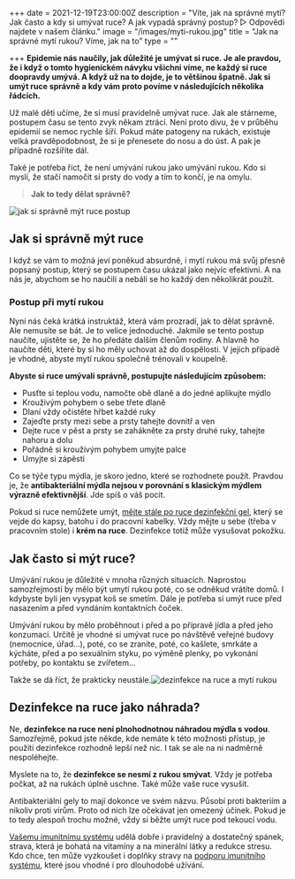 +++
date = 2021-12-19T23:00:00Z
description = "Víte, jak na správné mytí? Jak často a kdy si umývat ruce? A jak vypadá správný postup? ▷ Odpovědi najdete v našem článku."
image = "/images/myti-rukou.jpg"
title = "Jak na správné mytí rukou? Víme, jak na to"
type = ""

+++
**Epidemie nás naučily, jak důležité je umývat si ruce. Je ale pravdou, že i když o tomto hygienickém návyku všichni víme, ne každý si ruce doopravdy umývá. A když už na to dojde, je to většinou špatně. Jak si umýt ruce správně a kdy vám proto povíme v následujících několika řádcích.**

Už malé děti učíme, že si musí pravidelně umývat ruce. Jak ale stárneme, postupem času se tento zvyk někam ztrácí. Není proto divu, že v průběhu epidemií se nemoc rychle šíří. Pokud máte patogeny na rukách, existuje velká pravděpodobnost, že si je přenesete do nosu a do úst. A pak je případně rozšíříte dál.

Také je potřeba říct, že není umývání rukou jako umývání rukou. Kdo si myslí, že stačí namočit si prsty do vody a tím to končí, je na omylu.

> **Jak to tedy dělat správně?**

![jak si správně mýt ruce postup](/images/jak-si-spravne-myt-ruce-postup.jpg)

## Jak si správně mýt ruce

I když se vám to možná jeví poněkud absurdně, i mytí rukou má svůj přesně popsaný postup, který se postupem času ukázal jako nejvíc efektivní. A na nás je, abychom se ho naučili a nebáli se ho každý den několikrát použít.

### Postup při mytí rukou

Nyní nás čeká krátká instruktáž, která vám prozradí, jak to dělat správně. Ale nemusíte se bát. Je to velice jednoduché. Jakmile se tento postup naučíte, ujistěte se, že ho předáte dalším členům rodiny. A hlavně ho naučíte děti, které by si ho měly uchovat až do dospělosti. V jejich případě je vhodné, abyste mytí rukou společně trénovali v koupelně.

**Abyste si ruce umývali správně, postupujte následujícím způsobem:**

* Pusťte si teplou vodu, namočte obě dlaně a do jedné aplikujte mýdlo
* Krouživým pohybem o sebe třete dlaně
* Dlaní vždy očistěte hřbet každé ruky
* Zajeďte prsty mezi sebe a prsty tahejte dovnitř a ven
* Dejte ruce v pěst a prsty se zahákněte za prsty druhé ruky, tahejte nahoru a dolu
* Pořádně si krouživým pohybem umyjte palce
* Umyjte si zápěstí

Co se týče typu mýdla, je skoro jedno, které se rozhodnete použít. Pravdou je, že **antibakteriální mýdla nejsou v porovnání s klasickým mýdlem výrazně efektivnější**. Jde spíš o váš pocit.

Pokud si ruce nemůžete umýt, [mějte stále po ruce dezinfekční gel](https://www.oslabenaimunita.cz/blog/dezinfekce-rukou-vite-jak-ji-spravne-pouzivat/), který se vejde do kapsy, batohu i do pracovní kabelky. Vždy mějte u sebe (třeba v pracovním stole) i **krém na ruce**. Dezinfekce totiž může vysušovat pokožku.

## Jak často si mýt ruce?

Umývání rukou je důležité v mnoha různých situacích. Naprostou samozřejmostí by mělo být umytí rukou poté, co se odněkud vrátíte domů. I kdybyste byli jen vysypat koš se smetím. Dále je potřeba si umýt ruce před nasazením a před vyndáním kontaktních čoček.

Umývání rukou by mělo proběhnout i před a po přípravě jídla a před jeho konzumací. Určitě je vhodné si umývat ruce po návštěvě veřejné budovy (nemocnice, úřad…), poté, co se zraníte, poté, co kašlete, smrkáte a kýcháte, před a po sexuálním styku, po výměně plenky, po vykonání potřeby, po kontaktu se zvířetem…

Takže se dá říct, že prakticky neustále.![dezinfekce na ruce a mytí rukou](/images/dezinfekce-na-ruce-a-myti-rukou.jpg)

## Dezinfekce na ruce jako náhrada?

Ne, **dezinfekce na ruce není plnohodnotnou náhradou mýdla s vodou**. Samozřejmě, pokud jste někde, kde nemáte k této možnosti přístup, je použití dezinfekce rozhodně lepší než nic. I tak se ale na ni nadměrně nespoléhejte.

Myslete na to, že **dezinfekce se nesmí z rukou smývat**. Vždy je potřeba počkat, až na rukách úplně uschne. Také může vaše ruce vysušit.

Antibakteriální gely to mají dokonce ve svém názvu. Působí proti bakteriím a nikoliv proti virům. Proto od nich lze očekávat jen omezený účinek. Pokud je to tedy alespoň trochu možné, vždy si běžte umýt ruce pod tekoucí vodu.

[Vašemu imunitnímu systému](https://www.oslabenaimunita.cz/imunitni-system-vite-jak-funguje/) udělá dobře i pravidelný a dostatečný spánek, strava, která je bohatá na vitamíny a na minerální látky a redukce stresu. Kdo chce, ten může vyzkoušet i doplňky stravy na [podporu imunitního systému](https://www.oslabenaimunita.cz/5-ucinnych-tipu-na-posileni-imunity/), které jsou vhodné i pro dlouhodobé užívání.